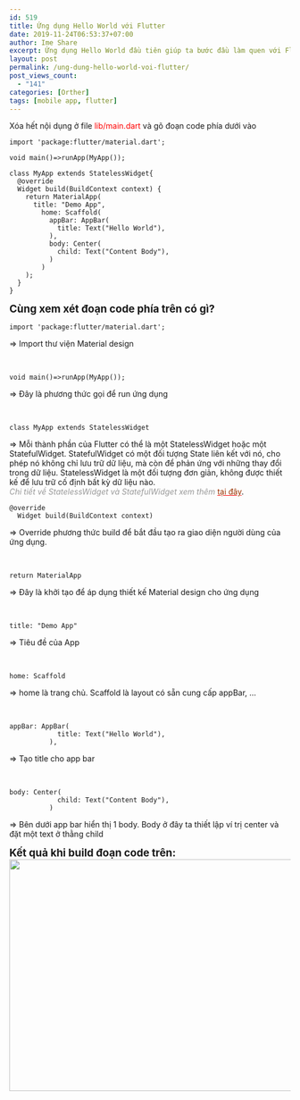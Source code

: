 ```yaml
---
id: 519
title: Ứng dụng Hello World với Flutter
date: 2019-11-24T06:53:37+07:00
author: Ime Share
excerpt: Ứng dụng Hello World đầu tiên giúp ta bước đầu làm quen với Flutter để bắt đầu hành trình tu luyện các tầng cao hơn về Flutter.
layout: post
permalink: /ung-dung-hello-world-voi-flutter/
post_views_count:
  - "141"
categories: [Orther]
tags: [mobile app, flutter]
---
```

Xóa hết nội dụng ở file <span style="color: #ff0000;">lib/main.dart</span> và gõ đoạn code phía dưới vào

```
import 'package:flutter/material.dart';

void main()=>runApp(MyApp());

class MyApp extends StatelessWidget{
  @override
  Widget build(BuildContext context) {
    return MaterialApp(
      title: "Demo App",
        home: Scaffold(
          appBar: AppBar(
            title: Text("Hello World"),
          ),
          body: Center(
            child: Text("Content Body"),
          )
        )
    );
  }
}
```

<span style="font-size: 14pt;"><strong>Cùng xem xét đoạn code phía trên có gì?</strong></span>

```
import 'package:flutter/material.dart';
```

=> Import thư viện Material design

&nbsp;

```
void main()=>runApp(MyApp());
```

=> Đây là phương thức gọi để run ứng dụng

&nbsp;

```
class MyApp extends StatelessWidget
```

=> Mỗi thành phần của Flutter có thể là một StatelessWidget hoặc một StatefulWidget. StatefulWidget có một đối tượng State liên kết với nó, cho phép nó không chỉ lưu trữ dữ liệu, mà còn để phản ứng với những thay đổi trong dữ liệu. StatelessWidget là một đối tượng đơn giản, không được thiết kế để lưu trữ cố định bất kỳ dữ liệu nào.  
<span style="color: #999999;"><em>Chi tiết về StatelessWidget và StatefulWidget xem thêm</em></span> <a style="color: red;" href="https://anhkevin.github.io/posts/statelesswidget-va-statefulwidget-trong-flutter-la-gi/"><span style="color: #993300;">tại đây</span></a>.

```
@override
  Widget build(BuildContext context) 
```

=> Override phương thức build để bắt đầu tạo ra giao diện người dùng của ứng dụng.

&nbsp;

```
return MaterialApp
```

=> Đây là khởi tạo để áp dụng thiết kế Material design cho ứng dụng

&nbsp;

```
title: "Demo App"
```

=> Tiêu đề của App

&nbsp;

```
home: Scaffold
```

=> home là trang chủ. Scaffold là layout có sẵn cung cấp appBar, &#8230;

&nbsp;

```
appBar: AppBar(
            title: Text("Hello World"),
          ),

```

=> Tạo title cho app bar

&nbsp;

```
body: Center(
            child: Text("Content Body"),
          )

```

=> Bên dưới app bar hiển thị 1 body. Body ở đây ta thiết lập ví trị center và đặt một text ở thằng child

<span style="font-size: 14pt;"><strong>Kết quả khi build đoạn code trên:</strong></span>  
[<img class="aligncenter wp-image-521 size-full" src="https://anhkevin.github.io/assets/img/uploads/2019/11/flutter-run-hello-work-share-blog.png" alt="" width="689" height="415" srcset="https://anhkevin.github.io/assets/img/uploads/2019/11/flutter-run-hello-work-share-blog.png 689w, https://anhkevin.github.io/assets/img/uploads/2019/11/flutter-run-hello-work-share-blog-300x181.png 300w, https://anhkevin.github.io/assets/img/uploads/2019/11/flutter-run-hello-work-share-blog-150x90.png 150w" sizes="(max-width: 689px) 100vw, 689px" />](https://anhkevin.github.io/assets/img/uploads/2019/11/flutter-run-hello-work-share-blog.png)